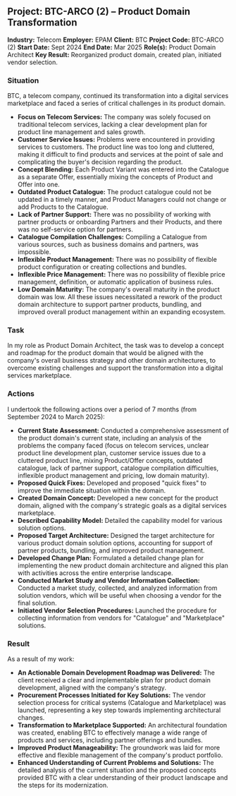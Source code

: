 ## Project: BTC-ARCO (2) – Product Domain Transformation

**Industry:** Telecom
**Employer:** EPAM
**Client:** BTC
**Project Code:** BTC-ARCO (2)
**Start Date:** Sept 2024
**End Date:** Mar 2025
**Role(s):** Product Domain Architect
**Key Result:** Reorganized product domain, created plan, initiated vendor selection.

### Situation
BTC, a telecom company, continued its transformation into a digital services marketplace and faced a series of critical challenges in its product domain.
* **Focus on Telecom Services:** The company was solely focused on traditional telecom services, lacking a clear development plan for product line management and sales growth.
* **Customer Service Issues:** Problems were encountered in providing services to customers. The product line was too long and cluttered, making it difficult to find products and services at the point of sale and complicating the buyer's decision regarding the product.
* **Concept Blending:** Each Product Variant was entered into the Catalogue as a separate Offer, essentially mixing the concepts of Product and Offer into one.
* **Outdated Product Catalogue:** The product catalogue could not be updated in a timely manner, and Product Managers could not change or add Products to the Catalogue.
* **Lack of Partner Support:** There was no possibility of working with partner products or onboarding Partners and their Products, and there was no self-service option for partners.
* **Catalogue Compilation Challenges:** Compiling a Catalogue from various sources, such as business domains and partners, was impossible.
* **Inflexible Product Management:** There was no possibility of flexible product configuration or creating collections and bundles.
* **Inflexible Price Management:** There was no possibility of flexible price management, definition, or automatic application of business rules.
* **Low Domain Maturity:** The company's overall maturity in the product domain was low.
All these issues necessitated a rework of the product domain architecture to support partner products, bundling, and improved overall product management within an expanding ecosystem.

### Task
In my role as Product Domain Architect, the task was to develop a concept and roadmap for the product domain that would be aligned with the company's overall business strategy and other domain architectures, to overcome existing challenges and support the transformation into a digital services marketplace.

### Actions
I undertook the following actions over a period of 7 months (from September 2024 to March 2025):
* **Current State Assessment:** Conducted a comprehensive assessment of the product domain's current state, including an analysis of the problems the company faced (focus on telecom services, unclear product line development plan, customer service issues due to a cluttered product line, mixing Product/Offer concepts, outdated catalogue, lack of partner support, catalogue compilation difficulties, inflexible product management and pricing, low domain maturity).
* **Proposed Quick Fixes:** Developed and proposed "quick fixes" to improve the immediate situation within the domain.
* **Created Domain Concept:** Developed a new concept for the product domain, aligned with the company's strategic goals as a digital services marketplace.
* **Described Capability Model:** Detailed the capability model for various solution options.
* **Proposed Target Architecture:** Designed the target architecture for various product domain solution options, accounting for support of partner products, bundling, and improved product management.
* **Developed Change Plan:** Formulated a detailed change plan for implementing the new product domain architecture and aligned this plan with activities across the entire enterprise landscape.
* **Conducted Market Study and Vendor Information Collection:** Conducted a market study, collected, and analyzed information from solution vendors, which will be useful when choosing a vendor for the final solution.
* **Initiated Vendor Selection Procedures:** Launched the procedure for collecting information from vendors for "Catalogue" and "Marketplace" solutions.

### Result
As a result of my work:
* **An Actionable Domain Development Roadmap was Delivered:** The client received a clear and implementable plan for product domain development, aligned with the company's strategy.
* **Procurement Processes Initiated for Key Solutions:** The vendor selection process for critical systems (Catalogue and Marketplace) was launched, representing a key step towards implementing architectural changes.
* **Transformation to Marketplace Supported:** An architectural foundation was created, enabling BTC to effectively manage a wide range of products and services, including partner offerings and bundles.
* **Improved Product Manageability:** The groundwork was laid for more effective and flexible management of the company's product portfolio.
* **Enhanced Understanding of Current Problems and Solutions:** The detailed analysis of the current situation and the proposed concepts provided BTC with a clear understanding of their product landscape and the steps for its modernization.

